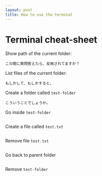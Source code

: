 ```yaml
---
layout: post
title: How to use the terminal
---
```


# Terminal cheat-sheet

Show path of the current folder:
```
この間に質問答えたら、反映されてますか？
```


List files of the current folder:
```
もしかして、もしかすると、
```

Create a folder called `test-folder`
```
こういうことでしょうか。
```

Go inside `test-folder`
```

```

Create a file called `test.txt`
```

```

Remove file `test.txt`
```

```

Go back to parent folder
```

```

Remove `test-folder`
```

```

